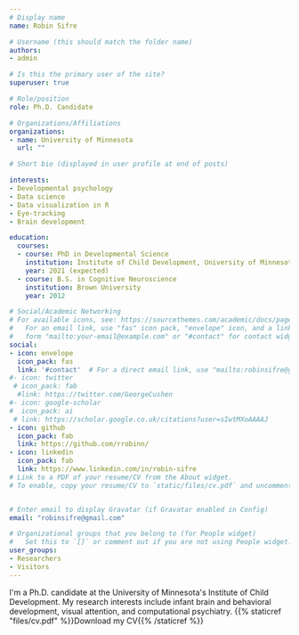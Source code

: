 ```yaml
---
# Display name
name: Robin Sifre

# Username (this should match the folder name)
authors:
- admin

# Is this the primary user of the site?
superuser: true

# Role/position
role: Ph.D. Candidate

# Organizations/Affiliations
organizations:
- name: University of Minnesota
  url: ""

# Short bio (displayed in user profile at end of posts)

interests:
- Developmental psychology
- Data science
- Data visualization in R
- Eye-tracking
- Brain development

education:
  courses:
  - course: PhD in Developmental Science
    institution: Institute of Child Development, University of Minnesota
    year: 2021 (expected)
  - course: B.S. in Cognitive Neuroscience
    institution: Brown University
    year: 2012

# Social/Academic Networking
# For available icons, see: https://sourcethemes.com/academic/docs/page-builder/#icons
#   For an email link, use "fas" icon pack, "envelope" icon, and a link in the
#   form "mailto:your-email@example.com" or "#contact" for contact widget.
social:
- icon: envelope
  icon_pack: fas
  link: '#contact'  # For a direct email link, use "mailto:robinsifre@gmail.com".
#- icon: twitter
 # icon_pack: fab
  #link: https://twitter.com/GeorgeCushen
#- icon: google-scholar
#  icon_pack: ai
 # link: https://scholar.google.co.uk/citations?user=sIwtMXoAAAAJ
- icon: github
  icon_pack: fab
  link: https://github.com/rrobinn/
- icon: linkedin
  icon_pack: fab
  link: https://www.linkedin.com/in/robin-sifre
# Link to a PDF of your resume/CV from the About widget.
# To enable, copy your resume/CV to `static/files/cv.pdf` and uncomment the lines below.


# Enter email to display Gravatar (if Gravatar enabled in Config)
email: "robinsifre@gmail.com"

# Organizational groups that you belong to (for People widget)
#   Set this to `[]` or comment out if you are not using People widget.
user_groups:
- Researchers
- Visitors
---
```


I'm a Ph.D. candidate at the University of Minnesota's Institute of Child Development. My research interests include infant brain and behavioral development, visual attention, and computational psychiatry.
{{% staticref "files/cv.pdf" %}}Download my CV{{% /staticref %}}


